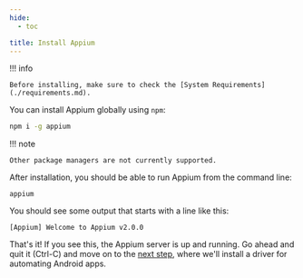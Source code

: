 ```yaml
---
hide:
  - toc

title: Install Appium
---
```


!!! info

    Before installing, make sure to check the [System Requirements](./requirements.md).

You can install Appium globally using `npm`:

```bash
npm i -g appium
```

!!! note

    Other package managers are not currently supported.

After installation, you should be able to run Appium from the command line:

```
appium
```

You should see some output that starts with a line like this:

```
[Appium] Welcome to Appium v2.0.0
```

That's it! If you see this, the Appium server is up and running. Go ahead and quit
it (Ctrl-C) and move on to the [next step](./uiauto2-driver.md), where we'll install a driver for automating Android apps.
